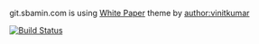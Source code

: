 git.sbamin.com is using [White Paper](https://github.com/vinitkumar/white-paper/) theme by [author:vinitkumar](https://github.com/vinitkumar/)

[![Build Status](https://semaphoreci.com/api/v1/projects/d0fa3ef1-c103-4f22-aa4e-dc3c090011e7/504571/badge.svg)](https://semaphoreci.com/sbamin/gitweb)
